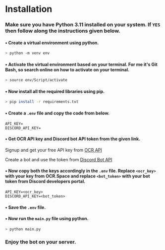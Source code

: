 # Installation

### Make sure you have Python 3.11 installed on your system. If `YES` then follow along the instructions given below.

#### • Create a virtual environment using python.
```bash
> python -m venv env
```

#### • Activate the virtual environment based on your terminal. For me it's Git Bash, so search online on how to activate on your terminal.
```bash
> source env/Script/activate
```

#### • Now install all the required libraries using pip.
```bash
> pip install -r requirements.txt
```

#### • Create a `.env` file and copy the code from below.
```http
API_KEY=
DISCORD_API_KEY=
```

#### • Get OCR API key and Discord bot API token from the given link.
Signup and get your free API key from [OCR API](https://ocr.space/ocrapi)

Create a bot and use the token from [Discord Bot API](https://discord.com/developers/applications/)

#### • Now copy both the keys accordingly in the `.env` file. Replace `<ocr_key>` with your key from OCR.Space and replace `<bot_token>` with your bot token from Discord developers portal.
```http
API_KEY=<ocr_key>
DISCORD_API_KEY=<bot_token>
```

#### • Save the `.env` file.

#### • Now run the `main.py` file using python.
```bash
> python main.py
```

### Enjoy the bot on your server.
